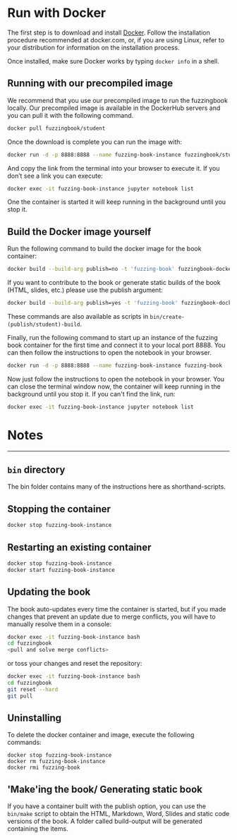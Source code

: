 # Run with Docker

The first step is to download and install [Docker](https://www.docker.com/). Follow the installation procedure recommended at docker.com, or, if you are using Linux, refer to your distribution for information on the installation process.

Once installed, make sure Docker works by typing `docker info` in a shell.

## Running with our precompiled image

We recommend that you use our precompiled image to run the fuzzingbook locally. Our precompiled image is available in the DockerHub servers and you can pull it with the following command.

```bash
docker pull fuzzingbook/student
```

Once the download is complete you can run the image with:

```bash
docker run -d -p 8888:8888 --name fuzzing-book-instance fuzzingbook/student
```

And copy the link from the terminal into your browser to execute it. If you don’t see a link you can execute: 

```bash
docker exec -it fuzzing-book-instance jupyter notebook list
```

One the container is started it will keep running in the background until you stop it.

## Build the Docker image yourself

Run the following command to build the docker image for the book container:

```bash
docker build --build-arg publish=no -t 'fuzzing-book' fuzzingbook-dockerenv
```

If you want to contribute to the book or generate static builds of the book (HTML, slides, etc.) please use the publish argument:

```bash
docker build --build-arg publish=yes -t 'fuzzing-book' fuzzingbook-dockerenv
```

These commands are also available as scripts in `bin/create-(publish/student)-build`.

Finally, run the following command to start up an instance of the fuzzing book container for the first time and connect it to your local port 8888. You can then follow the instructions to open the notebook in your browser.

```bash
docker run -d -p 8888:8888 --name fuzzing-book-instance fuzzing-book
```

Now just follow the instructions to open the notebook in your browser. You can close the terminal window now, the container will keep running in the background until you stop it. If you can't find the link, run:
```bash
docker exec -it fuzzing-book-instance jupyter notebook list
```

# Notes
--------------------------------------
## `bin` directory
The bin folder contains many of the instructions here as shorthand-scripts.

## Stopping the container
```bash
docker stop fuzzing-book-instance
```

## Restarting an existing container
```bash
docker stop fuzzing-book-instance
docker start fuzzing-book-instance
```

## Updating the book
The book auto-updates every time the container is started, but if you made changes that prevent an update due to merge conflicts, you will have to manually resolve them in a console:
```bash
docker exec -it fuzzing-book-instance bash
cd fuzzingbook
<pull and solve merge conflicts>
```

or toss your changes and reset the repository:
```bash
docker exec -it fuzzing-book-instance bash
cd fuzzingbook
git reset --hard
git pull
```

## Uninstalling
To delete the docker container and image, execute the following commands:
```shell
docker stop fuzzing-book-instance
docker rm fuzzing-book-instance
docker rmi fuzzing-book
```

## 'Make'ing the book/ Generating static book
If you have a container built with the publish option, you can use the `bin/make` script to obtain the HTML, Markdown, Word, Slides and static code versions of the book. A folder called build-output will be generated containing the items.
